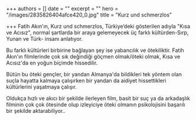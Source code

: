 +++
authors = []
date = ""
excerpt = ""
hero = "/images/2835826404afce420_0.jpg"
title = "Kurz und schmerzlos"

+++
Fatih Akın'ın, Kurz und schmerzlos, Türkiye’deki gösterilen adıyla "Kısa ve Acısız", normal şartlarda bir araya gelemeyecek üç farklı kültürden-Sırp, Yunan ve Türk- insanı anlatıyor.

Bu farklı kültürleri birbirine bağlayan şey ise yabancılık ve ötekiliktir. Fatih Akın'ın filmlerinde çok sık değindiği göçmen olmak/öteki olmak, Kısa ve Acısız'da en yoğun biçimde hissedilir.

Bütün bu öteki gençler, bir yandan Almanya'da bildikleri tek yöntem olan suçla hayatta kalmaya çalışırken bir yandan da aidiyet hissettikleri kültürlerini yaşatmaya çalışır.

Oldukça hızlı ve akıcı bir şekilde ilerleyen film, basit bir suç ya da arkadaşlık filminin çok çok ötesinde olup izleyiciye öteki olmanın psikolojisini başarılı bir şekilde aktarabiliyor..